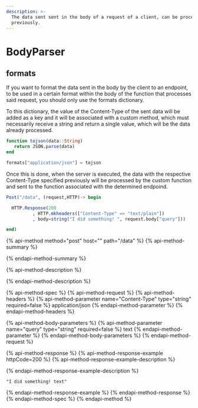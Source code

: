 ```yaml
---
description: >-
  The data sent sent in the body of a request of a client, can be processed
  previously.
---
```


# BodyParser

## formats

If you want to format the data sent in the body by the client to an endpoint, to be used in a certain format within the body of the function that processes said request, you should only use the formats dictionary.

To this dictionary, the value of the Content-Type of the sent data will be added as a key and it will be associated with a custom method, which must necessarily receive a string and return a single value, which will be the data already processed.

```julia
function tojson(data::String)
   return JSON.parse(data)
end

formats["application/json"] = tojson

```

Once this is done, when the server is executed, the data with the respective Content-Type specified previously will be processed by the custom function and sent to the function associated with the determined endpoind.

```julia
Post("/data", (request,HTTP)-> begin

  HTTP.Response(200
          , HTTP.mkheaders(["Content-Type" => "text/plain"])
          , body=string("I did something! ", request.body["query"]))

end)

```

{% api-method method="post" host="" path="/data" %}
{% api-method-summary %}

{% endapi-method-summary %}

{% api-method-description %}

{% endapi-method-description %}

{% api-method-spec %}
{% api-method-request %}
{% api-method-headers %}
{% api-method-parameter name="Content-Type" type="string" required=false %}
application/json
{% endapi-method-parameter %}
{% endapi-method-headers %}

{% api-method-body-parameters %}
{% api-method-parameter name="query" type="string" required=false %}
text
{% endapi-method-parameter %}
{% endapi-method-body-parameters %}
{% endapi-method-request %}

{% api-method-response %}
{% api-method-response-example httpCode=200 %}
{% api-method-response-example-description %}

{% endapi-method-response-example-description %}

```
"I did something! text"
```
{% endapi-method-response-example %}
{% endapi-method-response %}
{% endapi-method-spec %}
{% endapi-method %}

